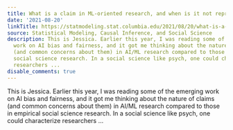 ```yaml
---
title: What is a claim in ML-oriented research, and when is it not reproducible?
date: '2021-08-20'
linkTitle: https://statmodeling.stat.columbia.edu/2021/08/20/what-is-a-claim-in-ml-oriented-research-and-when-is-it-not-reproducible/
source: Statistical Modeling, Causal Inference, and Social Science
description: This is Jessica. Earlier this year, I was reading some of the emerging
  work on AI bias and fairness, and it got me thinking about the nature of claims
  (and common concerns about them) in AI/ML research compared to those in empirical
  social science research. In a social science like psych, one could characterize
  researchers ...
disable_comments: true
---
```

This is Jessica. Earlier this year, I was reading some of the emerging work on AI bias and fairness, and it got me thinking about the nature of claims (and common concerns about them) in AI/ML research compared to those in empirical social science research. In a social science like psych, one could characterize researchers ...